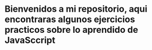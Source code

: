 # Bienvenidos a mi repositorio, aqui encontraras algunos ejercicios practicos sobre lo aprendido de JavaSccript
